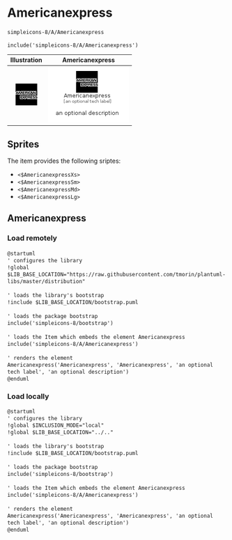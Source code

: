 # Americanexpress


```text
simpleicons-8/A/Americanexpress
```

```text
include('simpleicons-8/A/Americanexpress')
```



| Illustration | Americanexpress |
| :---: | :---: |
| ![illustration for Illustration](../../simpleicons-8/A/Americanexpress.png) | ![illustration for Americanexpress](../../simpleicons-8/A/Americanexpress.Local.png) |



## Sprites
The item provides the following sriptes:

- `<$AmericanexpressXs>`
- `<$AmericanexpressSm>`
- `<$AmericanexpressMd>`
- `<$AmericanexpressLg>`





## Americanexpress

### Load remotely
```plantuml
@startuml
' configures the library
!global $LIB_BASE_LOCATION="https://raw.githubusercontent.com/tmorin/plantuml-libs/master/distribution"

' loads the library's bootstrap
!include $LIB_BASE_LOCATION/bootstrap.puml

' loads the package bootstrap
include('simpleicons-8/bootstrap')

' loads the Item which embeds the element Americanexpress
include('simpleicons-8/A/Americanexpress')

' renders the element
Americanexpress('Americanexpress', 'Americanexpress', 'an optional tech label', 'an optional description')
@enduml
```

### Load locally
```plantuml
@startuml
' configures the library
!global $INCLUSION_MODE="local"
!global $LIB_BASE_LOCATION="../.."

' loads the library's bootstrap
!include $LIB_BASE_LOCATION/bootstrap.puml

' loads the package bootstrap
include('simpleicons-8/bootstrap')

' loads the Item which embeds the element Americanexpress
include('simpleicons-8/A/Americanexpress')

' renders the element
Americanexpress('Americanexpress', 'Americanexpress', 'an optional tech label', 'an optional description')
@enduml
```

